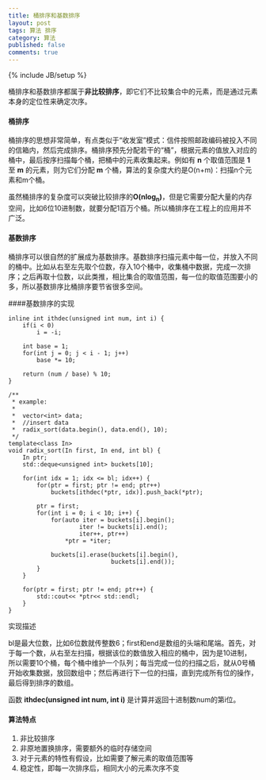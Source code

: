 ```yaml
---
title: 桶排序和基数排序
layout: post
tags: 算法 排序
category: 算法
published: false
comments: true
---
```

{% include JB/setup %}

桶排序和基数排序都属于**非比较排序**，即它们不比较集合中的元素，而是通过元素本身的定位性来确定次序。

#### 桶排序

桶排序的思想非常简单，有点类似于“收发室”模式：信件按照邮政编码被投入不同的信箱内，然后完成排序。桶排序预先分配若干的“桶”，根据元素的值放入对应的桶中，最后按序扫描每个桶，把桶中的元素收集起来。例如有 __n__ 个取值范围是 __1__ 至 __m__ 的元素，则为它们分配 __m__ 个桶，算法的复杂度大约是O(n+m)：扫描n个元素和m个桶。

虽然桶排序的复杂度可以突破比较排序的**O(nlog<sub>n</sub>)**，但是它需要分配大量的内存空间，比如6位10进制数，就要分配1百万个桶。所以桶排序在工程上的应用并不广泛。

#### 基数排序

桶排序可以很自然的扩展成为基数排序。基数排序扫描元素中每一位，并放入不同的桶中。比如从右至左先取个位数，存入10个桶中，收集桶中数据，完成一次排序；之后再取十位数，以此类推，相比集合的取值范围，每一位的取值范围要小的多，所以基数排序比桶排序要节省很多空间。

####基数排序的实现

	inline int ithdec(unsigned int num, int i) {
		if(i < 0)
			i = -i;

		int base = 1;
		for(int j = 0; j < i - 1; j++)
			base *= 10;

		return (num / base) % 10;
	}

	/** 
	 * example:
	 *
	 *	vector<int> data;
	 *	//insert data
	 * 	radix_sort(data.begin(), data.end(), 10);
	 */
	template<class In>
	void radix_sort(In first, In end, int bl) {
		In ptr;
		std::deque<unsigned int> buckets[10];

		for(int idx = 1; idx <= bl; idx++) {
			for(ptr = first; ptr != end; ptr++)
				buckets[ithdec(*ptr, idx)].push_back(*ptr);
			
			ptr = first;
			for(int i = 0; i < 10; i++) {
				for(auto iter = buckets[i].begin(); 
						iter != buckets[i].end(); 
						iter++, ptr++)
					*ptr = *iter;

				buckets[i].erase(buckets[i].begin(), 
								 buckets[i].end());
			}
		}

		for(ptr = first; ptr != end; ptr++) {
			std::cout<< *ptr<< std::endl;
		}
	}

实现描述

bl是最大位数，比如6位数就传整数6；first和end是数组的头端和尾端。首先，对于每一个数，从右至左扫描，根据该位的数值放入相应的桶中，因为是10进制，所以需要10个桶，每个桶中维护一个队列；每当完成一位的扫描之后，就从0号桶开始收集数据，放回数组中；然后再进行下一位的扫描，直到完成所有位的操作，最后得到排序的数组。

函数 __ithdec(unsigned int num, int i)__ 是计算并返回十进制数num的第i位。

#### 算法特点

1. 非比较排序
2. 非原地置换排序，需要额外的临时存储空间
3. 对于元素的特性有假设，比如需要了解元素的取值范围等
4. 稳定性，即每一次排序后，相同大小的元素次序不变

